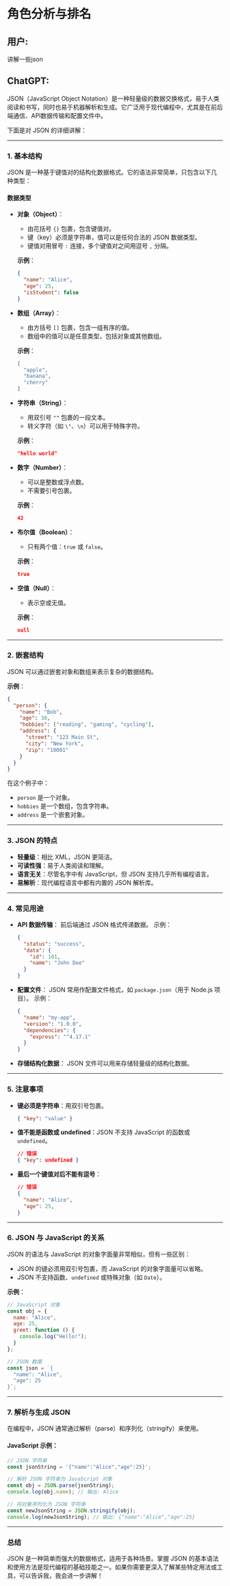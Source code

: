 # 角色分析与排名

## 用户:
讲解一些json

## ChatGPT:
JSON（JavaScript Object Notation）是一种轻量级的数据交换格式，易于人类阅读和书写，同时也易于机器解析和生成。它广泛用于现代编程中，尤其是在前后端通信、API数据传输和配置文件中。

下面是对 JSON 的详细讲解：

---

### 1. **基本结构**
JSON 是一种基于键值对的结构化数据格式。它的语法非常简单，只包含以下几种类型：

#### **数据类型**
- **对象（Object）**：
  - 由花括号 `{}` 包裹，包含键值对。
  - 键（key）必须是字符串，值可以是任何合法的 JSON 数据类型。
  - 键值对用冒号 `:` 连接，多个键值对之间用逗号 `,` 分隔。

  **示例**：
  ```json
  {
    "name": "Alice",
    "age": 25,
    "isStudent": false
  }
  ```

- **数组（Array）**：
  - 由方括号 `[]` 包裹，包含一组有序的值。
  - 数组中的值可以是任意类型，包括对象或其他数组。

  **示例**：
  ```json
  [
    "apple",
    "banana",
    "cherry"
  ]
  ```

- **字符串（String）**：
  - 用双引号 `""` 包裹的一段文本。
  - 转义字符（如 `\"`、`\n`）可以用于特殊字符。

  **示例**：
  ```json
  "hello world"
  ```

- **数字（Number）**：
  - 可以是整数或浮点数。
  - 不需要引号包裹。

  **示例**：
  ```json
  42
  ```

- **布尔值（Boolean）**：
  - 只有两个值：`true` 或 `false`。

  **示例**：
  ```json
  true
  ```

- **空值（Null）**：
  - 表示空或无值。

  **示例**：
  ```json
  null
  ```

---

### 2. **嵌套结构**
JSON 可以通过嵌套对象和数组来表示复杂的数据结构。

**示例**：
```json
{
  "person": {
    "name": "Bob",
    "age": 30,
    "hobbies": ["reading", "gaming", "cycling"],
    "address": {
      "street": "123 Main St",
      "city": "New York",
      "zip": "10001"
    }
  }
}
```

在这个例子中：
- `person` 是一个对象。
- `hobbies` 是一个数组，包含字符串。
- `address` 是一个嵌套对象。

---

### 3. **JSON 的特点**
- **轻量级**：相比 XML，JSON 更简洁。
- **可读性强**：易于人类阅读和理解。
- **语言无关**：尽管名字中有 JavaScript，但 JSON 支持几乎所有编程语言。
- **易解析**：现代编程语言中都有内置的 JSON 解析库。

---

### 4. **常见用途**
- **API 数据传输**：
  前后端通过 JSON 格式传递数据。
  示例：
  ```json
  {
    "status": "success",
    "data": {
      "id": 101,
      "name": "John Doe"
    }
  }
  ```

- **配置文件**：
  JSON 常用作配置文件格式，如 `package.json`（用于 Node.js 项目）。
  示例：
  ```json
  {
    "name": "my-app",
    "version": "1.0.0",
    "dependencies": {
      "express": "^4.17.1"
    }
  }
  ```

- **存储结构化数据**：
  JSON 文件可以用来存储轻量级的结构化数据。

---

### 5. **注意事项**
- **键必须是字符串**：用双引号包裹。
  ```json
  { "key": "value" }
  ```

- **值不能是函数或 undefined**：JSON 不支持 JavaScript 的函数或 `undefined`。
  ```json
  // 错误
  { "key": undefined }
  ```

- **最后一个键值对后不能有逗号**：
  ```json
  // 错误
  {
    "name": "Alice",
    "age": 25,
  }
  ```

---

### 6. **JSON 与 JavaScript 的关系**
JSON 的语法与 JavaScript 的对象字面量非常相似，但有一些区别：
- JSON 的键必须用双引号包裹，而 JavaScript 的对象字面量可以省略。
- JSON 不支持函数、`undefined` 或特殊对象（如 `Date`）。

**示例**：
```javascript
// JavaScript 对象
const obj = {
  name: "Alice",
  age: 25,
  greet: function () {
    console.log("Hello!");
  }
};

// JSON 数据
const json = `{
  "name": "Alice",
  "age": 25
}`;
```

---

### 7. **解析与生成 JSON**
在编程中，JSON 通常通过解析（parse）和序列化（stringify）来使用。

#### **JavaScript 示例**：
```javascript
// JSON 字符串
const jsonString = '{"name":"Alice","age":25}';

// 解析 JSON 字符串为 JavaScript 对象
const obj = JSON.parse(jsonString);
console.log(obj.name); // 输出: Alice

// 将对象序列化为 JSON 字符串
const newJsonString = JSON.stringify(obj);
console.log(newJsonString); // 输出: {"name":"Alice","age":25}
```

---

### 总结
JSON 是一种简单而强大的数据格式，适用于各种场景。掌握 JSON 的基本语法和使用方法是现代编程的基础技能之一。如果你需要更深入了解某些特定用法或工具，可以告诉我，我会进一步讲解！